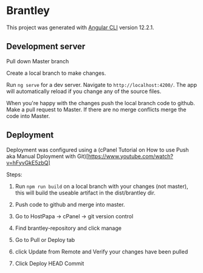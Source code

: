 # Brantley

This project was generated with [Angular CLI](https://github.com/angular/angular-cli) version 12.2.1.

## Development server

Pull down Master branch

Create a local branch to make changes.

Run `ng serve` for a dev server. Navigate to `http://localhost:4200/`. The app will automatically reload if you change any of the source files.

When you're happy with the changes push the local branch code to github. Make a pull request to Master. If there are no merge conflicts merge the code into Master.

## Deployment

Deployment was configured using a (cPanel Tutorial on How to use Push aka Manual Dployment with Git)[https://www.youtube.com/watch?v=hFyvGkE5zbQ]

Steps: 
1. Run `npm run build` on a local branch with your changes (not master), this will build the useable artifact in the dist/brantley dir.

2. Push code to github and merge into master.

3. Go to HostPapa -> cPanel -> git version control 

4. Find brantley-repository and click manage

5. Go to Pull or Deploy tab

6. click Update from Remote and Verify your changes have been pulled 

7. Click Deploy HEAD Commit